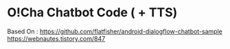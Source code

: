 # O!Cha Chatbot Code ( + TTS)
Based On : https://github.com/flatfisher/android-dialogflow-chatbot-sample
           https://webnautes.tistory.com/847
